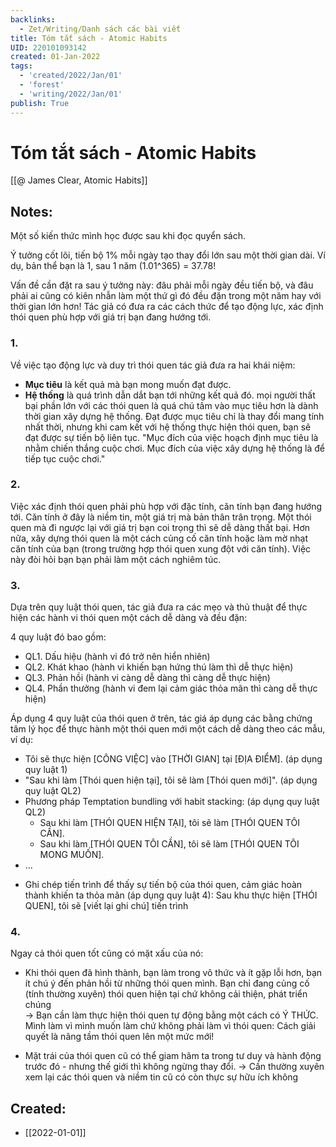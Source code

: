 ```yaml
---
backlinks:
  - Zet/Writing/Danh sách các bài viết
title: Tóm tắt sách - Atomic Habits
UID: 220101093142
created: 01-Jan-2022
tags:
  - 'created/2022/Jan/01'
  - 'forest'
  - 'writing/2022/Jan/01'
publish: True
---
```

# Tóm tắt sách - Atomic Habits

[[@ James Clear, Atomic Habits]]


## Notes:
Một số kiến thức mình học được sau khi đọc quyển sách.

Ý tưởng cốt lõi, tiến bộ 1% mỗi ngày tạo thay đổi lớn sau một thời gian dài. Ví dụ, bản thể bạn là 1, sau 1 năm (1.01^365) = 37.78!

Vấn đề cần đặt ra sau ý tưởng này: đâu phải mỗi ngày đều tiến bộ, và đâu phải ai cũng có kiên nhẫn làm một thứ gì đó đều đặn trong một năm hay với thời gian lớn hơn! Tác giả có đưa ra các cách thức để tạo động lực, xác định thói quen phù hợp với giá trị bạn đang hướng tới.  
  
### 1. 
Về việc tạo động lực và duy trì thói quen tác giả đưa ra hai khái niệm:  
- **Mục tiêu** là kết quả mà bạn mong muốn đạt được.  
- **Hệ thống** là quá trình dẫn dắt bạn tới những kết quả đó.
mọi người thất bại phần lớn với các thói quen là quá chú tâm vào mục tiêu hơn là dành thời gian xây dựng hệ thống. Đạt được mục tiêu chỉ là thay đổi mang tính nhất thời, nhưng khi cam kết với hệ thống thực hiện thói quen, bạn sẽ đạt được sự tiến bộ liên tục. "Mục đích của việc hoạch định mục tiêu là nhằm chiến thắng cuộc chơi. Mục đích của việc xây dựng hệ thống là để tiếp tục cuộc chơi."  
  
### 2. 
Việc xác định thói quen phải phù hợp với đặc tính, căn tính bạn đang hướng tới. Căn tính ở đây là niềm tin, một giá trị mà bản thân trân trọng. Một thói quen mà đi ngược lại với giá trị bạn coi trọng thì sẽ dễ dàng thất bại. Hơn nữa, xây dựng thói quen là một cách củng cố căn tính hoặc làm mờ nhạt căn tính của bạn (trong trường hợp thói quen xung đột với căn tính). Việc này đòi hỏi bạn bạn phải làm một cách nghiêm túc.  
  
### 3.
Dựa trên quy luật thói quen, tác giả đưa ra các mẹo và thủ thuật để thực hiện các hành vi thói quen một cách dễ dàng và đều đặn:

4 quy luật đó bao gồm:  
+ QL1. Dấu hiệu (hành vi đó trở nên hiển nhiên)  
+ QL2. Khát khao (hành vi khiến bạn hứng thú làm thì dễ thực hiện)  
+ QL3. Phản hồi (hành vi càng dễ dàng thì càng dễ thực hiện)  
+ QL4. Phần thưởng (hành vi đem lại cảm giác thỏa mãn thì càng dễ thực hiện)

Áp dụng 4 quy luật của thói quen ở trên, tác giá áp dụng các bằng chứng tâm lý học để thực hành một thói quen mới một cách dễ dàng theo các mẫu, ví dụ:  
+ Tôi sẽ thực hiện [CÔNG VIỆC] vào [THỜI GIAN] tại [ĐỊA ĐIỂM]. (áp dụng quy luật 1)  
+ "Sau khi làm [Thói quen hiện tại], tôi sẽ làm [Thói quen mới]". (áp dụng quy luật QL2)  
+ Phương pháp Temptation bundling với habit stacking: (áp dụng quy luật QL2)  
	+ Sau khi làm [THÓI QUEN HIỆN TẠI], tôi sẽ làm [THÓI QUEN TÔI CẦN].  
	+ Sau khi làm [THÓI QUEN TÔI CẦN], tôi sẽ làm [THÓI QUEN TÔI MONG MUỐN].  
+ ...
  
- Ghi chép tiến trình để thấy sự tiến bộ của thói quen, cảm giác hoàn thành khiến ta thỏa mãn (áp dụng quy luật 4): Sau khu thực hiện [THÓI QUEN], tôi sẽ [viết lại ghi chú] tiến trình
  
### 4.
Ngay cả thói quen tốt cũng có mặt xấu của nó:  
  
- Khi thói quen đã hình thành, bạn làm trong vô thức và ít gặp lỗi hơn, bạn ít chú ý đến phản hồi từ những thói quen mình. Bạn chỉ đang củng cố (tính thường xuyên) thói quen hiện tại chứ không cải thiện, phát triển chúng  
-> Bạn cần làm thực hiện thói quen tự động bằng một cách có Ý THỨC. Mình làm vì mình muốn làm chứ không phải làm vì thói quen: Cách giải quyết là nâng tầm thói quen lên một mức mới!  

- Mặt trái của thói quen cũ có thể giam hãm ta trong tư duy và hành động trước đó - nhưng thế giới thì không ngừng thay đổi. -> Cần thường xuyên xem lại các thói quen và niềm tin cũ có còn thực sự hữu ích không

## Created:
- [[2022-01-01]]
